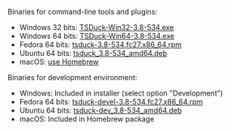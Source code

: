 Binaries for command-line tools and plugins:
* Windows 32 bits: [TSDuck-Win32-3.8-534.exe](https://github.com/tsduck/tsduck/releases/download/v3.8-534/TSDuck-Win32-3.8-534.exe)
* Windows 64 bits: [TSDuck-Win64-3.8-534.exe](https://github.com/tsduck/tsduck/releases/download/v3.8-534/TSDuck-Win64-3.8-534.exe)
* Fedora 64 bits: [tsduck-3.8-534.fc27.x86_64.rpm](https://github.com/tsduck/tsduck/releases/download/v3.8-534/tsduck-3.8-534.fc27.x86_64.rpm)
* Ubuntu 64 bits: [tsduck_3.8-534_amd64.deb](https://github.com/tsduck/tsduck/releases/download/v3.8-534/tsduck_3.8-534_amd64.deb)
* macOS: [use Homebrew](https://github.com/tsduck/homebrew-tsduck/blob/master/README.md)

Binaries for development environment:
* Windows: Included in installer (select option "Development")
* Fedora 64 bits: [tsduck-devel-3.8-534.fc27.x86_64.rpm](https://github.com/tsduck/tsduck/releases/download/v3.8-534/tsduck-devel-3.8-534.fc27.x86_64.rpm)
* Ubuntu 64 bits: [tsduck-dev_3.8-534_amd64.deb](https://github.com/tsduck/tsduck/releases/download/v3.8-534/tsduck-dev_3.8-534_amd64.deb)
* macOS: Included in Homebrew package
